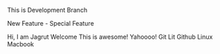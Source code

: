 This is Development Branch

New Feature - Special Feature

Hi,
I am Jagrut
Welcome
This is awesome!
Yahoooo!
Git Lit
Github
Linux
Macbook

